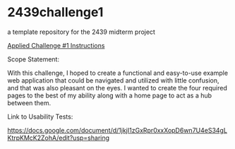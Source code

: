 # 2439challenge1
a template repository for the 2439 midterm project

[Applied Challenge #1 Instructions](https://docs.google.com/document/d/e/2PACX-1vTbclFb83xohS9hWkVu7YA7JnSVJqh5Lz53HwQE6UONAhgtpvLjYeUGF1lqurwyjg/pub)

Scope Statement:

With this challenge, I hoped to create a functional and
easy-to-use example web application that could be navigated and
utilized with little confusion, and that was also pleasant
on the eyes. I wanted to create the four required pages to
the best of my ability along with a home page to act as a hub between
them.

Link to Usability Tests:

https://docs.google.com/document/d/1jkjI1zGxRpr0xxXopD6wn7U4eS34gLKtrpKMcK2ZohA/edit?usp=sharing